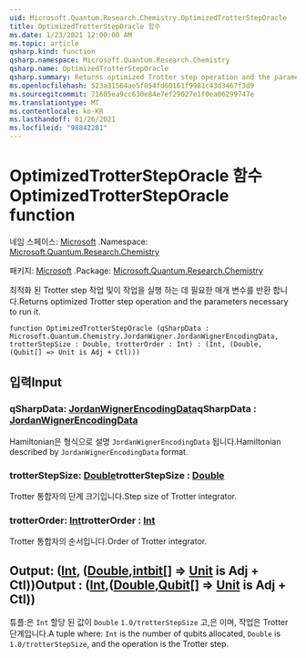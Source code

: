 ```yaml
---
uid: Microsoft.Quantum.Research.Chemistry.OptimizedTrotterStepOracle
title: OptimizedTrotterStepOracle 함수
ms.date: 1/23/2021 12:00:00 AM
ms.topic: article
qsharp.kind: function
qsharp.namespace: Microsoft.Quantum.Research.Chemistry
qsharp.name: OptimizedTrotterStepOracle
qsharp.summary: Returns optimized Trotter step operation and the parameters necessary to run it.
ms.openlocfilehash: 523a31564ae5f054fd60161f9981c43d3467f3d9
ms.sourcegitcommit: 71605ea9cc630e84e7ef29027e1f0ea06299747e
ms.translationtype: MT
ms.contentlocale: ko-KR
ms.lasthandoff: 01/26/2021
ms.locfileid: "98842281"
---
```

# <a name="optimizedtrottersteporacle-function"></a><span data-ttu-id="4d065-102">OptimizedTrotterStepOracle 함수</span><span class="sxs-lookup"><span data-stu-id="4d065-102">OptimizedTrotterStepOracle function</span></span>

<span data-ttu-id="4d065-103">네임 스페이스: [Microsoft](xref:Microsoft.Quantum.Research.Chemistry) .</span><span class="sxs-lookup"><span data-stu-id="4d065-103">Namespace: [Microsoft.Quantum.Research.Chemistry](xref:Microsoft.Quantum.Research.Chemistry)</span></span>

<span data-ttu-id="4d065-104">패키지: [Microsoft](https://nuget.org/packages/Microsoft.Quantum.Research.Chemistry) .</span><span class="sxs-lookup"><span data-stu-id="4d065-104">Package: [Microsoft.Quantum.Research.Chemistry](https://nuget.org/packages/Microsoft.Quantum.Research.Chemistry)</span></span>


<span data-ttu-id="4d065-105">최적화 된 Trotter step 작업 및이 작업을 실행 하는 데 필요한 매개 변수를 반환 합니다.</span><span class="sxs-lookup"><span data-stu-id="4d065-105">Returns optimized Trotter step operation and the parameters necessary to run it.</span></span>

```qsharp
function OptimizedTrotterStepOracle (qSharpData : Microsoft.Quantum.Chemistry.JordanWigner.JordanWignerEncodingData, trotterStepSize : Double, trotterOrder : Int) : (Int, (Double, (Qubit[] => Unit is Adj + Ctl)))
```


## <a name="input"></a><span data-ttu-id="4d065-106">입력</span><span class="sxs-lookup"><span data-stu-id="4d065-106">Input</span></span>

### <a name="qsharpdata--jordanwignerencodingdata"></a><span data-ttu-id="4d065-107">qSharpData: [JordanWignerEncodingData](xref:Microsoft.Quantum.Chemistry.JordanWigner.JordanWignerEncodingData)</span><span class="sxs-lookup"><span data-stu-id="4d065-107">qSharpData : [JordanWignerEncodingData](xref:Microsoft.Quantum.Chemistry.JordanWigner.JordanWignerEncodingData)</span></span>

<span data-ttu-id="4d065-108">Hamiltonian은 형식으로 설명 `JordanWignerEncodingData` 됩니다.</span><span class="sxs-lookup"><span data-stu-id="4d065-108">Hamiltonian described by `JordanWignerEncodingData` format.</span></span>


### <a name="trotterstepsize--double"></a><span data-ttu-id="4d065-109">trotterStepSize: [Double](xref:microsoft.quantum.lang-ref.double)</span><span class="sxs-lookup"><span data-stu-id="4d065-109">trotterStepSize : [Double](xref:microsoft.quantum.lang-ref.double)</span></span>

<span data-ttu-id="4d065-110">Trotter 통합자의 단계 크기입니다.</span><span class="sxs-lookup"><span data-stu-id="4d065-110">Step size of Trotter integrator.</span></span>


### <a name="trotterorder--int"></a><span data-ttu-id="4d065-111">trotterOrder: [Int](xref:microsoft.quantum.lang-ref.int)</span><span class="sxs-lookup"><span data-stu-id="4d065-111">trotterOrder : [Int](xref:microsoft.quantum.lang-ref.int)</span></span>

<span data-ttu-id="4d065-112">Trotter 통합자의 순서입니다.</span><span class="sxs-lookup"><span data-stu-id="4d065-112">Order of Trotter integrator.</span></span>



## <a name="output--intdoublequbit--unit--is-adj--ctl"></a><span data-ttu-id="4d065-113">Output: ([Int](xref:microsoft.quantum.lang-ref.int), ([Double](xref:microsoft.quantum.lang-ref.double),[intbit](xref:microsoft.quantum.lang-ref.qubit)[] => [Unit](xref:microsoft.quantum.lang-ref.unit)  is Adj + Ctl))</span><span class="sxs-lookup"><span data-stu-id="4d065-113">Output : ([Int](xref:microsoft.quantum.lang-ref.int),([Double](xref:microsoft.quantum.lang-ref.double),[Qubit](xref:microsoft.quantum.lang-ref.qubit)[] => [Unit](xref:microsoft.quantum.lang-ref.unit)  is Adj + Ctl))</span></span>

<span data-ttu-id="4d065-114">튜플:은 `Int` 할당 된 값이 `Double` `1.0/trotterStepSize` 고,은 이며, 작업은 Trotter 단계입니다.</span><span class="sxs-lookup"><span data-stu-id="4d065-114">A tuple where: `Int` is the number of qubits allocated, `Double` is `1.0/trotterStepSize`, and the operation is the Trotter step.</span></span>